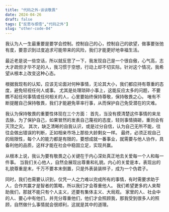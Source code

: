 ```yaml
---
title: "代码之外-谈谈敬畏"
date: 2024-04-26
draft: false
tags: ["反思与感悟","代码之外"]
slug: "other-code-04"
---
```



我认为人一生最重要是要学会控制。控制自己的心，控制自己的欲望，做事要张弛有度，要意识到过度追求可能带来的风险，我们才能更好地幸福生活。

最近老是说一些空话，所以就反思了一下，我发现自己是一个很自傲，心气高，志大才疏但才华不足的人，我习惯于空想，行动上却不切实际。针对这个情况，我希望从根本上改变这种心态。

根据我现有的认知，应该无论面对何种事情，无论其大小，我们都应持有尊重的态度，避免轻视任何人或事。
尤其是处理琐碎小事上，这能反应太多的问题，不要瞧不起任何事情或任何相关的人，心里要始终保持尊敬，保持敬畏之心。
唯有不断提醒自己保持敬畏，我们才能避免草率行事，从而保护自己免受潜在的灾难。

我认为保持敬畏的重要性体现在三个方面：
首先，当没有摸清楚这件事情的来龙去脉，为了保护自己，如果冒然的发表自己蔑视的态度，轻则事情搞砸，重则会有灭顶之灾。
其次，缺乏清晰的自我认识，或是过分自信，认为自己无所不能，往往会做出错误的判断，正如相亲市场上那些大龄剩女一样。
最终，必须正视自己的局限性，每个人的能力都是有限的，要想成就一番事业，就需要与他人协作，具备利他的品质，这样才能在社会中稳固立足，实现共赢。

从根本上说，我认为要有敬畏之心关键在于内心深处真正地去关爱每一个人和每一件事。
当我们关心他人，自然会展现出尊重和礼貌。内心的关爱是本，表现出的礼貌尊重是末，千万不要本末倒置，只是外表装装样子，成为一个伪君子。

同时，我们也需要认识到，仅凭一人之力难以完成所有的事情，有时需要求助于人，合作共赢才是智者的策略，所以我们才会尊重他人。
我们希望更多的人来帮助我们，那就不能只有个人主义，还要有集体主义、大局观。
家里的人、社会中的人、要心中有他们，并充分尊重他们，他们才会照顾我，那我受到很多人的照顾，自然做什么事情就会很顺利，这就是其中的道理。
